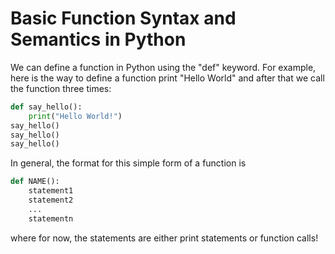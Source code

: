 # Basic Function Syntax and Semantics in Python

We can define a function in Python using the "def" keyword.
For example, here is the way to define a function print "Hello World"
and after that we call the function three times:
``` python
def say_hello():
    print("Hello World!")
say_hello()
say_hello()
say_hello()
```
In general, the format for this simple form of a function is
``` python
def NAME():
    statement1
    statement2
    ...
    statementn
```

where for now, the statements are either print statements
or function calls!


